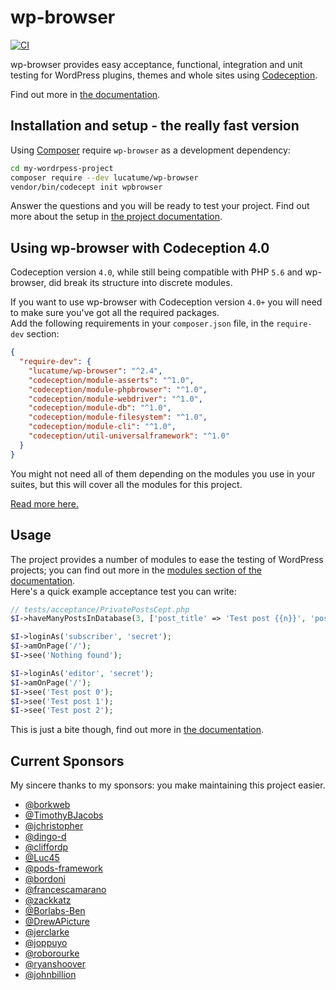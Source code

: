 # wp-browser

[![CI](https://github.com/lucatume/wp-browser/workflows/CI/badge.svg)](https://github.com/lucatume/wp-browser/actions?query=branch%3Amaster)

wp-browser provides easy acceptance, functional, integration and unit testing for WordPress plugins, themes and
whole sites using [Codeception](http://codeception.com/ "Codeception - BDD-style PHP testing.").

Find out more in [the documentation](https://wpbrowser.wptestkit.dev).

## Installation and setup - the really fast version

Using [Composer](https://getcomposer.org/) require `wp-browser` as a development dependency:

```bash
cd my-wordrpess-project
composer require --dev lucatume/wp-browser
vendor/bin/codecept init wpbrowser
```

Answer the questions and you will be ready to test your project. Find out more about the setup in [the project 
documentation][1].

## Using wp-browser with Codeception 4.0

Codeception version `4.0`, while still being compatible with PHP `5.6` and wp-browser, did break its structure into discrete modules.  

If you want to use wp-browser with Codeception version `4.0+` you will need to make sure you've got all the required packages.  
Add the following requirements in your `composer.json` file, in the `require-dev` section:

```json
{
  "require-dev": {
    "lucatume/wp-browser": "^2.4",
    "codeception/module-asserts": "^1.0",
    "codeception/module-phpbrowser": "^1.0",
    "codeception/module-webdriver": "^1.0",
    "codeception/module-db": "^1.0",
    "codeception/module-filesystem": "^1.0",
    "codeception/module-cli": "^1.0",
    "codeception/util-universalframework": "^1.0"
  }
}
```

You might not need all of them depending on the modules you use in your suites, but this will cover all the modules for this project. 

[Read more here.][2]

## Usage
The project provides a number of modules to ease the testing of WordPress projects; you can find out more in the 
[modules section of the documentation][3].  
Here's a quick example acceptance test you can write:

```php
// tests/acceptance/PrivatePostsCept.php
$I->haveManyPostsInDatabase(3, ['post_title' => 'Test post {{n}}', 'post_status' => 'private']);

$I->loginAs('subscriber', 'secret');
$I->amOnPage('/');
$I->see('Nothing found');

$I->loginAs('editor', 'secret');
$I->amOnPage('/');
$I->see('Test post 0');
$I->see('Test post 1');
$I->see('Test post 2');
``` 

This is just a bite though, find out more in [the documentation][1].

## Current Sponsors

My sincere thanks to my sponsors: you make maintaining this project easier.

* [@borkweb](https://github.com/borkweb)
* [@TimothyBJacobs](https://github.com/TimothyBJacobs)
* [@jchristopher](https://github.com/jchristopher)
* [@dingo-d](https://github.com/dingo-d)
* [@cliffordp](https://github.com/cliffordp)
* [@Luc45](https://github.com/Luc45)
* [@pods-framework](https://github.com/pods-framework)
* [@bordoni](https://github.com/bordoni)
* [@francescamarano](https://github.com/francescamarano)
* [@zackkatz](https://github.com/zackkatz)
* [@Borlabs-Ben](https://github.com/Borlabs-Ben)
* [@DrewAPicture](https://github.com/DrewAPicture)
* [@jerclarke](https://github.com/jerclarke)
* [@joppuyo](https://github.com/joppuyo)
* [@roborourke](https://github.com/roborourke)
* [@ryanshoover](https://github.com/ryanshoover)
* [@johnbillion](https://github.com/johnbillion)

[1]: https://wpbrowser.wptestkit.dev/
[2]: https://wpbrowser.wptestkit.dev/levels-of-testing
[3]: https://wpbrowser.wptestkit.dev/modules
